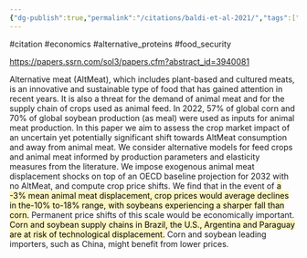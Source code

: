 ```yaml
---
{"dg-publish":true,"permalink":"/citations/baldi-et-al-2021/","tags":["#animal_feed","#citation","#economics","#alternative_proteins","#food_security"],"created":"2025-10-23T17:42:45.895+01:00","updated":"2025-10-23T19:18:51.104+01:00"}
---
```


#citation #economics #alternative_proteins #food_security 

https://papers.ssrn.com/sol3/papers.cfm?abstract_id=3940081

Alternative meat (AltMeat), which includes plant-based and cultured meats, is an innovative and sustainable type of food that has gained attention in recent years. It is also a threat for the demand of animal meat and for the supply chain of crops used as animal feed. In 2022, 57% of global corn and 70% of global soybean production (as meal) were used as inputs for animal meat production. In this paper we aim to assess the crop market impact of an uncertain yet potentially significant shift towards AltMeat consumption and away from animal meat. We consider alternative models for feed crops and animal meat informed by production parameters and elasticity measures from the literature. We impose exogenous animal meat displacement shocks on top of an OECD baseline projection for 2032 with no AltMeat, and compute crop price shifts. We find that in the event of <mark style="background: #FFF3A3A6;">a -3% mean animal meat displacement, crop prices would average declines in the-10% to-18% range, with soybeans experiencing a sharper fall than corn.</mark> Permanent price shifts of this scale would be economically important. <mark style="background: #FFF3A3A6;">Corn and soybean supply chains in Brazil, the U.S., Argentina and Paraguay are at risk of technological displacement.</mark> Corn and soybean leading importers, such as China, might benefit from lower prices.